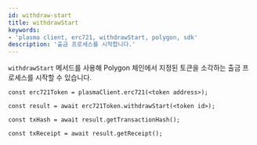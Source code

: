 ```yaml
---
id: withdraw-start
title: withdrawStart
keywords:
- 'plasma client, erc721, withdrawStart, polygon, sdk'
description: '출금 프로세스를 시작합니다.'
---
```


`withdrawStart` 메서드를 사용해 Polygon 체인에서 지정된 토큰을 소각하는 출금 프로세스를 시작할 수 있습니다.

```
const erc721Token = plasmaClient.erc721(<token address>);

const result = await erc721Token.withdrawStart(<token id>);

const txHash = await result.getTransactionHash();

const txReceipt = await result.getReceipt();

```
